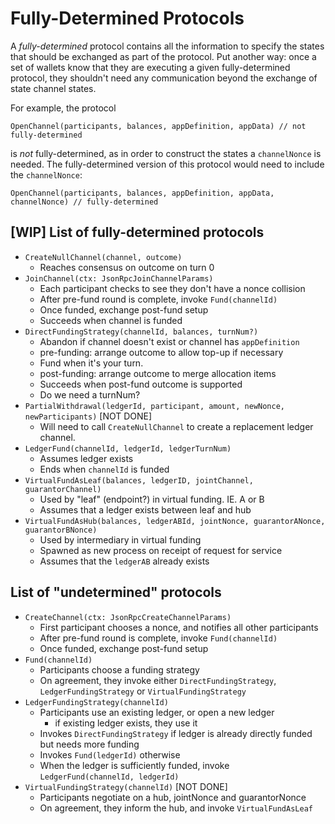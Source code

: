 # Fully-Determined Protocols

A _fully-determined_ protocol contains all the information to specify the states that should be exchanged as part of the protocol.
Put another way: once a set of wallets know that they are executing a given fully-determined protocol, they shouldn't need any communication beyond the exchange of state channel states.

For example, the protocol

```
OpenChannel(participants, balances, appDefinition, appData) // not fully-determined
```

is _not_ fully-determined, as in order to construct the states a `channelNonce` is needed. The fully-determined version of this protocol would need to include the `channelNonce`:

```
OpenChannel(participants, balances, appDefinition, appData, channelNonce) // fully-determined
```

## [WIP] List of fully-determined protocols

- `CreateNullChannel(channel, outcome)`
  - Reaches consensus on outcome on turn 0
- `JoinChannel(ctx: JsonRpcJoinChannelParams)`
  - Each participant checks to see they don't have a nonce collision
  - After pre-fund round is complete, invoke `Fund(channelId)`
  - Once funded, exchange post-fund setup
  - Succeeds when channel is funded
- `DirectFundingStrategy(channelId, balances, turnNum?)`
  - Abandon if channel doesn't exist or channel has `appDefinition`
  - pre-funding: arrange outcome to allow top-up if necessary
  - Fund when it's your turn.
  - post-funding: arrange outcome to merge allocation items
  - Succeeds when post-fund outcome is supported
  - Do we need a turnNum?
- `PartialWithdrawal(ledgerId, participant, amount, newNonce, newParticipants)` [NOT DONE]
  - Will need to call `CreateNullChannel` to create a replacement ledger channel.
- `LedgerFund(channelId, ledgerId, ledgerTurnNum)`
  - Assumes ledger exists
  - Ends when `channelId` is funded
- `VirtualFundAsLeaf(balances, ledgerID, jointChannel, guarantorChannel)`
  - Used by "leaf" (endpoint?) in virtual funding. IE. A or B
  - Assumes that a ledger exists between leaf and hub
- `VirtualFundAsHub(balances, ledgerABId, jointNonce, guarantorANonce, guarantorBNonce)`
  - Used by intermediary in virtual funding
  - Spawned as new process on receipt of request for service
  - Assumes that the `ledgerAB` already exists

## List of "undetermined" protocols

- `CreateChannel(ctx: JsonRpcCreateChannelParams)`
  - First participant chooses a nonce, and notifies all other participants
  - After pre-fund round is complete, invoke `Fund(channelId)`
  - Once funded, exchange post-fund setup
- `Fund(channelId)`
  - Participants choose a funding strategy
  - On agreement, they invoke either `DirectFundingStrategy`, `LedgerFundingStrategy` or `VirtualFundingStrategy`
- `LedgerFundingStrategy(channelId)`
  - Participants use an existing ledger, or open a new ledger
    - if existing ledger exists, they use it
  - Invokes `DirectFundingStrategy` if ledger is already directly funded but needs more funding
  - Invokes `Fund(ledgerId)` otherwise
  - When the ledger is sufficiently funded, invoke `LedgerFund(channelId, ledgerId)`
- `VirtualFundingStrategy(channelId)` [NOT DONE]
  - Participants negotiate on a hub, jointNonce and guarantorNonce
  - On agreement, they inform the hub, and invoke `VirtualFundAsLeaf`
